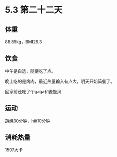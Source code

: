 # 5.3 第二十二天

## 体重

88.85kg，BMI29.3

## 饮食

中午是自选，随便吃了点。

晚上吃的是烤肉，最近热量输入有点大，明天开始简餐了。

回家前还吃了个gaga和麦旋风

## 运动

跳绳30分钟，hiit10分钟

## 消耗热量

1507大卡